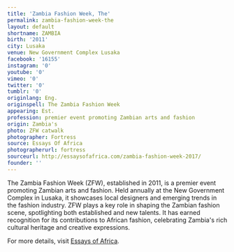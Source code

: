 ```yaml
---
title: 'Zambia Fashion Week, The'
permalink: zambia-fashion-week-the
layout: default
shortname: ZAMBIA
birth: '2011'
city: Lusaka
venue: New Government Complex Lusaka
facebook: '16155'
instagram: '0'
youtube: '0'
vimeo: '0'
twitter: '0'
tumblr: '0'
originlang: Eng.
originspell: The Zambia Fashion Week
appearing: Est.
profession: premier event promoting Zambian arts and fashion
origin: Zambia's
photo: ZFW catwalk
photographer: Fortress
source: Essays Of Africa
photographerurl: fortress
sourceurl: http://essaysofafrica.com/zambia-fashion-week-2017/
founder: ''
---
```


The Zambia Fashion Week (ZFW), established in 2011, is a premier event promoting Zambian arts and fashion. Held annually at the New Government Complex in Lusaka, it showcases local designers and emerging trends in the fashion industry. ZFW plays a key role in shaping the Zambian fashion scene, spotlighting both established and new talents. It has earned recognition for its contributions to African fashion, celebrating Zambia's rich cultural heritage and creative expressions.

For more details, visit [Essays of Africa](http://essaysofafrica.com/zambia-fashion-week-2017/).
